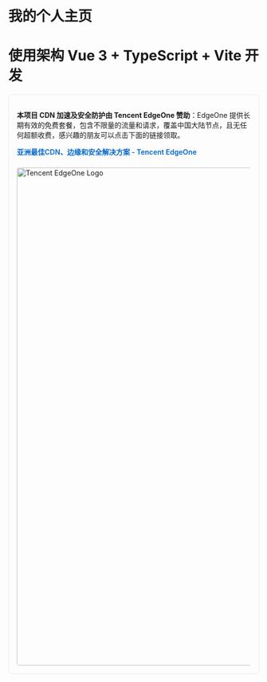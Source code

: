 # 我的个人主页
# 使用架构 Vue 3 + TypeScript + Vite 开发

<!-- EdgeOne 赞助信息 -->
<div style="border: 1px solid #eaeaea; border-radius: 8px; padding: 16px; margin: 20px 0; font-family: -apple-system, BlinkMacSystemFont, 'Segoe UI', Roboto, Helvetica, Arial, sans-serif; max-width: 700px;">
  <p><strong>本项目 CDN 加速及安全防护由 Tencent EdgeOne 赞助</strong>：EdgeOne 提供长期有效的免费套餐，包含不限量的流量和请求，覆盖中国大陆节点，且无任何超额收费，感兴趣的朋友可以点击下面的链接领取。</p>
  
  <p>
    <a href="https://edgeone.ai/zh?from=github" target="_blank" style="text-decoration: none; color: #0066cc; font-weight: 600;">
      亚洲最佳CDN、边缘和安全解决方案 - Tencent EdgeOne
    </a>
  </p>

  <a href="https://edgeone.ai/zh?from=github" target="_blank">
    <img src="https://edgeone.ai/media/34fe3a45-492d-4ea4-ae5d-ea1087ca7b4b.png" 
         alt="Tencent EdgeOne Logo" 
         style="width: 1000px; height: auto; margin-top: 8px; border-radius: 4px;">
  </a>
</div>